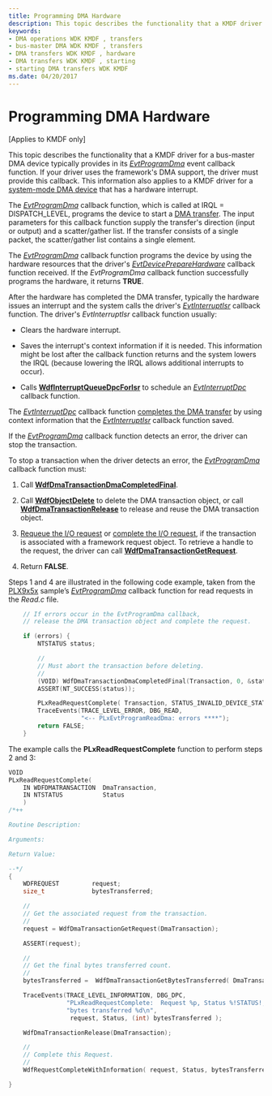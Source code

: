 ```yaml
---
title: Programming DMA Hardware
description: This topic describes the functionality that a KMDF driver for a bus-master DMA device typically provides in its EvtProgramDma event callback function.
keywords:
- DMA operations WDK KMDF , transfers
- bus-master DMA WDK KMDF , transfers
- DMA transfers WDK KMDF , hardware
- DMA transfers WDK KMDF , starting
- starting DMA transfers WDK KMDF
ms.date: 04/20/2017
---
```


# Programming DMA Hardware


\[Applies to KMDF only\]

This topic describes the functionality that a KMDF driver for a bus-master DMA device typically provides in its [*EvtProgramDma*](/windows-hardware/drivers/ddi/wdfdmatransaction/nc-wdfdmatransaction-evt_wdf_program_dma) event callback function. If your driver uses the framework's DMA support, the driver must provide this callback. This information also applies to a KMDF driver for a [system-mode DMA device](supporting-system-mode-dma.md) that has a hardware interrupt.




The [*EvtProgramDma*](/windows-hardware/drivers/ddi/wdfdmatransaction/nc-wdfdmatransaction-evt_wdf_program_dma) callback function, which is called at IRQL = DISPATCH\_LEVEL, programs the device to start a [DMA transfer](dma-transactions-and-dma-transfers.md). The input parameters for this callback function supply the transfer's direction (input or output) and a scatter/gather list. If the transfer consists of a single packet, the scatter/gather list contains a single element.

The [*EvtProgramDma*](/windows-hardware/drivers/ddi/wdfdmatransaction/nc-wdfdmatransaction-evt_wdf_program_dma) callback function programs the device by using the hardware resources that the driver's [*EvtDevicePrepareHardware*](/windows-hardware/drivers/ddi/wdfdevice/nc-wdfdevice-evt_wdf_device_prepare_hardware) callback function received. If the *EvtProgramDma* callback function successfully programs the hardware, it returns **TRUE**.

After the hardware has completed the DMA transfer, typically the hardware issues an interrupt and the system calls the driver's [*EvtInterruptIsr*](/windows-hardware/drivers/ddi/wdfinterrupt/nc-wdfinterrupt-evt_wdf_interrupt_isr) callback function. The driver's *EvtInterruptIsr* callback function usually:

-   Clears the hardware interrupt.

-   Saves the interrupt's context information if it is needed. This information might be lost after the callback function returns and the system lowers the IRQL (because lowering the IRQL allows additional interrupts to occur).

-   Calls [**WdfInterruptQueueDpcForIsr**](/windows-hardware/drivers/ddi/wdfinterrupt/nf-wdfinterrupt-wdfinterruptqueuedpcforisr) to schedule an [*EvtInterruptDpc*](/windows-hardware/drivers/ddi/wdfinterrupt/nc-wdfinterrupt-evt_wdf_interrupt_dpc) callback function.

The [*EvtInterruptDpc*](/windows-hardware/drivers/ddi/wdfinterrupt/nc-wdfinterrupt-evt_wdf_interrupt_dpc) callback function [completes the DMA transfer](completing-a-dma-transfer.md) by using context information that the [*EvtInterruptIsr*](/windows-hardware/drivers/ddi/wdfinterrupt/nc-wdfinterrupt-evt_wdf_interrupt_isr) callback function saved.

If the [*EvtProgramDma*](/windows-hardware/drivers/ddi/wdfdmatransaction/nc-wdfdmatransaction-evt_wdf_program_dma) callback function detects an error, the driver can stop the transaction.

To stop a transaction when the driver detects an error, the [*EvtProgramDma*](/windows-hardware/drivers/ddi/wdfdmatransaction/nc-wdfdmatransaction-evt_wdf_program_dma) callback function must:

1.  Call [**WdfDmaTransactionDmaCompletedFinal**](/windows-hardware/drivers/ddi/wdfdmatransaction/nf-wdfdmatransaction-wdfdmatransactiondmacompletedfinal).

2.  Call [**WdfObjectDelete**](/windows-hardware/drivers/ddi/wdfobject/nf-wdfobject-wdfobjectdelete) to delete the DMA transaction object, or call [**WdfDmaTransactionRelease**](/windows-hardware/drivers/ddi/wdfdmatransaction/nf-wdfdmatransaction-wdfdmatransactionrelease) to release and reuse the DMA transaction object.

3.  [Requeue the I/O request](requeuing-i-o-requests.md) or [complete the I/O request](completing-i-o-requests.md), if the transaction is associated with a framework request object. To retrieve a handle to the request, the driver can call [**WdfDmaTransactionGetRequest**](/windows-hardware/drivers/ddi/wdfdmatransaction/nf-wdfdmatransaction-wdfdmatransactiongetrequest).

4.  Return **FALSE**.

Steps 1 and 4 are illustrated in the following code example, taken from the [PLX9x5x](/samples/browse/) sample’s [*EvtProgramDma*](/windows-hardware/drivers/ddi/wdfdmatransaction/nc-wdfdmatransaction-evt_wdf_program_dma) callback function for read requests in the *Read.c* file.

```cpp
    // If errors occur in the EvtProgramDma callback,
    // release the DMA transaction object and complete the request.

    if (errors) {
        NTSTATUS status;

        //
        // Must abort the transaction before deleting.
        //
        (VOID) WdfDmaTransactionDmaCompletedFinal(Transaction, 0, &status);
        ASSERT(NT_SUCCESS(status));

        PLxReadRequestComplete( Transaction, STATUS_INVALID_DEVICE_STATE );
        TraceEvents(TRACE_LEVEL_ERROR, DBG_READ,
                    "<-- PLxEvtProgramReadDma: errors ****");
        return FALSE;
    }
```

The example calls the **PLxReadRequestComplete** function to perform steps 2 and 3:

```cpp
VOID
PLxReadRequestComplete(
    IN WDFDMATRANSACTION  DmaTransaction,
    IN NTSTATUS           Status
    )
/*++

Routine Description:

Arguments:

Return Value:

--*/
{
    WDFREQUEST         request;
    size_t             bytesTransferred;

    //
    // Get the associated request from the transaction.
    //
    request = WdfDmaTransactionGetRequest(DmaTransaction);

    ASSERT(request);

    //
    // Get the final bytes transferred count.
    //
    bytesTransferred =  WdfDmaTransactionGetBytesTransferred( DmaTransaction );

    TraceEvents(TRACE_LEVEL_INFORMATION, DBG_DPC,
                "PLxReadRequestComplete:  Request %p, Status %!STATUS!, "
                "bytes transferred %d\n",
                 request, Status, (int) bytesTransferred );

    WdfDmaTransactionRelease(DmaTransaction);

    //
    // Complete this Request.
    //
    WdfRequestCompleteWithInformation( request, Status, bytesTransferred);

}
```
